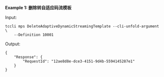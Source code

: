 **Example 1: 删除转自适应码流模板**



Input: 

```
tccli mps DeleteAdaptiveDynamicStreamingTemplate --cli-unfold-argument  \
    --Definition 10001
```

Output: 
```
{
    "Response": {
        "RequestId": "12ae8d8e-dce3-4151-9d4b-5594145287e1"
    }
}
```

